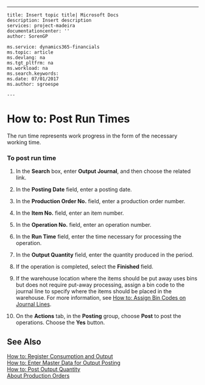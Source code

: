 ---
    title: Insert topic title| Microsoft Docs
    description: Insert description
    services: project-madeira
    documentationcenter: ''
    author: SorenGP

    ms.service: dynamics365-financials
    ms.topic: article
    ms.devlang: na
    ms.tgt_pltfrm: na
    ms.workload: na
    ms.search.keywords:
    ms.date: 07/01/2017
    ms.author: sgroespe

    ---
# How to: Post Run Times
The run time represents work progress in the form of the necessary working time.  
  
### To post run time  
  
1.  In the **Search** box, enter **Output Journal**, and then choose the related link.  
  
2.  In the **Posting Date** field, enter a posting date.  
  
3.  In the **Production Order No.** field, enter a production order number.  
  
4.  In the **Item No.** field, enter an item number.  
  
5.  In the **Operation No.** field, enter an operation number.  
  
6.  In the **Run Time** field, enter the time necessary for processing the operation.  
  
7.  In the **Output Quantity** field, enter the quantity produced in the period.  
  
8.  If the operation is completed, select the **Finished** field.  
  
9. If the warehouse location where the items should be put away uses bins but does not require put\-away processing, assign a bin code to the journal line to specify where the items should be placed in the warehouse. For more information, see [How to: Assign Bin Codes on Journal Lines](../Production/how-to-assign-bin-codes-on-journal-lines.md).  
  
10. On the **Actions** tab, in the **Posting** group, choose **Post** to post the operations. Choose the **Yes** button.  
  
## See Also  
 [How to: Register Consumption and Output](../Production/how-to-register-consumption-and-output.md)   
 [How to: Enter Master Data for Output Posting](../DesignAndEngineering/how-to-enter-master-data-for-output-posting.md)   
 [How to: Post Output Quantity](../Production/how-to-post-output-quantity.md)   
 [About Production Orders](../Production/about-production-orders.md)